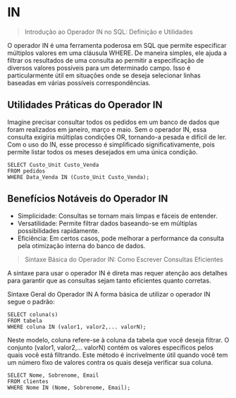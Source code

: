 # IN

> Introdução ao Operador IN no SQL: Definição e Utilidades

O operador IN é uma ferramenta poderosa em SQL que permite especificar múltiplos valores em uma cláusula WHERE. De maneira simples, ele ajuda a filtrar os resultados de uma consulta ao permitir a especificação de diversos valores possíveis para um determinado campo. Isso é particularmente útil em situações onde se deseja selecionar linhas baseadas em várias possíveis correspondências.

## Utilidades Práticas do Operador IN

Imagine precisar consultar todos os pedidos em um banco de dados que foram realizados em janeiro, março e maio. Sem o operador IN, essa consulta exigiria múltiplas condições OR, tornando-a pesada e difícil de ler. Com o uso do IN, esse processo é simplificado significativamente, pois permite listar todos os meses desejados em uma única condição.

    SELECT Custo_Unit Custo_Venda
    FROM pedidos
    WHERE Data_Venda IN (Custo_Unit Custo_Venda);

## Benefícios Notáveis do Operador IN

- Simplicidade: Consultas se tornam mais limpas e fáceis de entender.
- Versatilidade: Permite filtrar dados baseando-se em múltiplas possibilidades rapidamente.
- Eficiência: Em certos casos, pode melhorar a performance da consulta pela otimização interna do banco de dados.

> Sintaxe Básica do Operador IN: Como Escrever Consultas Eficientes

A sintaxe para usar o operador IN é direta mas requer atenção aos detalhes para garantir que as consultas sejam tanto eficientes quanto corretas.

Sintaxe Geral do Operador IN
A forma básica de utilizar o operador IN segue o padrão:

    SELECT coluna(s)
    FROM tabela
    WHERE coluna IN (valor1, valor2,... valorN);

Neste modelo, coluna refere-se à coluna da tabela que você deseja filtrar. O conjunto (valor1, valor2,… valorN) contém os valores específicos pelos quais você está filtrando. Este método é incrivelmente útil quando você tem um número fixo de valores contra os quais deseja verificar sua coluna.

    SELECT Nome, Sobrenome, Email
    FROM clientes
    WHERE Nome IN (Nome, Sobrenome, Email);
